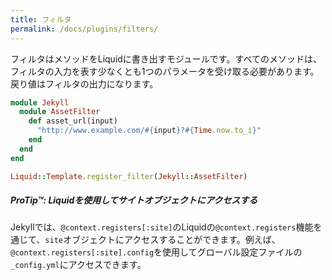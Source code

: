 ```yaml
---
title: フィルタ
permalink: /docs/plugins/filters/
---
```

<!-- ---
title: Filters
permalink: /docs/plugins/filters/
--- -->

フィルタはメソッドをLiquidに書き出すモジュールです。すべてのメソッドは、フィルタの入力を表す少なくとも1つのパラメータを受け取る必要があります。戻り値はフィルタの出力になります。

<!-- Filters are modules that export their methods to liquid.
All methods will have to take at least one parameter which represents the input
of the filter. The return value will be the output of the filter. -->

```ruby
module Jekyll
  module AssetFilter
    def asset_url(input)
      "http://www.example.com/#{input}?#{Time.now.to_i}"
    end
  end
end

Liquid::Template.register_filter(Jekyll::AssetFilter)
```

<div class="note">
  <h5>ProTip™: Liquidを使用してサイトオブジェクトにアクセスする</h5>
  <!-- <h5>ProTip™: Access the site object using Liquid</h5> -->
  <p>
    Jekyllでは、<code>@context.registers[:site]</code>のLiquidの<code>@context.registers</code>機能を通じて、<code>site</code>オブジェクトにアクセスすることができます。例えば、 <code>@context.registers[:site].config</code>を使用してグローバル設定ファイルの<code>_config.yml</code>にアクセスできます。
  </p>
  <!-- <p>
    Jekyll lets you access the <code>site</code> object through the
    <code>@context.registers</code> feature of Liquid at <code>@context.registers[:site]</code>. For example, you can
    access the global configuration file <code>_config.yml</code> using
    <code>@context.registers[:site].config</code>.
  </p> -->
</div>
